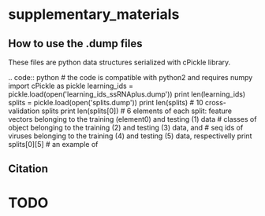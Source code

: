 # supplementary_materials
How to use the .dump files
------------

These files are python data structures serialized with cPickle library. 

.. code:: python
	# the code is compatible with python2 and requires numpy
  import cPickle as pickle
  learning_ids = pickle.load(open('learning_ids_ssRNAplus.dump'))
  print len(learning_ids)
	splits = pickle.load(open('splits.dump'))
  print len(splits) # 10 cross-validation splits
  print len(splits[0]) # 6 elements of each split: feature vectors belonging to the training (element0) and testing (1) data
                       # classes of object belonging to the training (2) and testing (3) data, and
                       # seq ids of viruses belonging to the training (4) and testing (5) data, respectivelly
  print splits[0][5]   # an example of 

Citation
--------

# TODO
